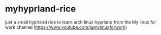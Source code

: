# myhyprland-rice
just a small hyprland rice to learn arch linux hyprland from the My linux for work channel (https://www.youtube.com/@mylinuxforwork)
